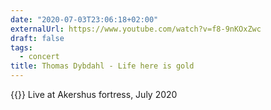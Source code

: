 ```yaml
---
date: "2020-07-03T23:06:18+02:00"
externalUrl: https://www.youtube.com/watch?v=f8-9nKOxZwc
draft: false
tags:
  - concert
title: Thomas Dybdahl - Life here is gold
---
```


{{<youtube f8-9nKOxZwc>}}
Live at Akershus fortress, July 2020

